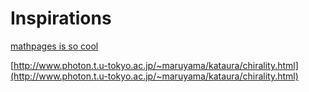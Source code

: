 # Inspirations

[mathpages is so cool ](https://www.mathpages.com/home/)

[http://www.photon.t.u-tokyo.ac.jp/~maruyama/kataura/chirality.html](http://www.photon.t.u-tokyo.ac.jp/~maruyama/kataura/chirality.html)

